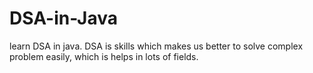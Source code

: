 # DSA-in-Java
learn DSA in java. DSA is skills which makes us better to solve complex problem easily, which is helps in lots of fields.
